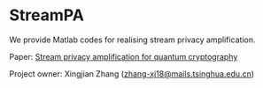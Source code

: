 # StreamPA

We provide Matlab codes for realising stream privacy amplification.

Paper: [Stream privacy amplification for quantum cryptography](https://arxiv.org/abs/2111.14108)

Project owner: Xingjian Zhang (zhang-xj18@mails.tsinghua.edu.cn)

